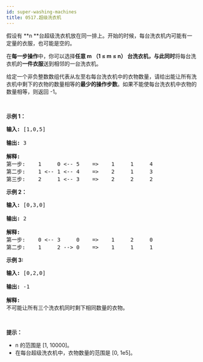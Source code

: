 ```yaml
---
id: super-washing-machines
title: 0517.超级洗衣机
---
```

假设有 **n **台超级洗衣机放在同一排上。开始的时候，每台洗衣机内可能有一定量的衣服，也可能是空的。

在**每一步操作**中，你可以选择**任意 m **（1 ≤ m ≤ n） 台洗衣机，与此**同时**将每台洗衣机的**一件衣服**送到相邻的一台洗衣机。

给定一个非负整数数组代表从左至右每台洗衣机中的衣物数量，请给出能让所有洗衣机中剩下的衣物的数量相等的**最少的操作步数**。如果不能使每台洗衣机中衣物的数量相等，则返回 -1。

 

**示例 1：**


<pre><strong>输入:</strong> [1,0,5]<br/><br/><strong>输出:</strong> 3<br/><br/><strong>解释:</strong> <br/>第一步:    1     0 &lt;-- 5    =&gt;    1     1     4<br/>第二步:    1 &lt;-- 1 &lt;-- 4    =&gt;    2     1     3    <br/>第三步:    2     1 &lt;-- 3    =&gt;    2     2     2   <br/></pre>

**示例 2：**


<pre><strong>输入:</strong> [0,3,0]<br/><br/><strong>输出:</strong> 2<br/><br/><strong>解释:</strong> <br/>第一步:    0 &lt;-- 3     0    =&gt;    1     2     0    <br/>第二步:    1     2 --&gt; 0    =&gt;    1     1     1     <br/></pre>

**示例 3:**


<pre><strong>输入:</strong> [0,2,0]<br/><br/><strong>输出:</strong> -1<br/><br/><strong>解释:</strong> <br/>不可能让所有三个洗衣机同时剩下相同数量的衣物。<br/></pre>

 

**提示：**

- n 的范围是 [1, 10000]。
- 在每台超级洗衣机中，衣物数量的范围是 [0, 1e5]。
 
